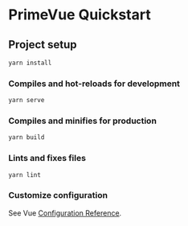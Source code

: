 # PrimeVue Quickstart


## Project setup

```sh
yarn install
```

### Compiles and hot-reloads for development

```sh
yarn serve
```

### Compiles and minifies for production

```sh
yarn build
```

### Lints and fixes files

```sh
yarn lint
```

### Customize configuration

See Vue [Configuration Reference](https://cli.vuejs.org/config/).

